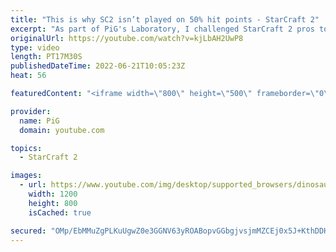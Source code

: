 ```yaml
---
title: "This is why SC2 isn’t played on 50% hit points - StarCraft 2"
excerpt: "As part of PiG's Laboratory, I challenged StarCraft 2 pros to play with only 50% hit points - on everything! We get to witness how quickly everything dies. And best of all, Astrea and Cham have some clever solutions to this challenge! -- 🐷 Second Channel for Learning StarCraft 2: https://www.youtube.com/c/PiGRandom"
originalUrl: https://youtube.com/watch?v=kjLbAH2UwP8
type: video
length: PT17M30S
publishedDateTime: 2022-06-21T10:05:23Z
heat: 56

featuredContent: "<iframe width=\"800\" height=\"500\" frameborder=\"0\" src=\"https://www.youtube.com/embed/kjLbAH2UwP8\" allow=\"accelerometer; autoplay; encrypted-media; gyroscope; picture-in-picture\" allowfullscreen></iframe>"

provider:
  name: PiG
  domain: youtube.com

topics:
  - StarCraft 2

images:
  - url: https://www.youtube.com/img/desktop/supported_browsers/dinosaur.png
    width: 1200
    height: 800
    isCached: true

secured: "OMp/EbMMuZgPLKuUgwZ0e3GGNV63yROABopvGGbgjvsjmMZCEj0x5J+KthDDHOsmmxGIHthRv5RNELA+/wAks3op3pUmOnIiEd+6Da9UUcafMJmsLzfiTqDPsX/NcxulZhb4qUqsUPv8Z+Zgc8C1gVCGQ1Yiy7baurDA0WkeRGQjsn4+CVneE+LbpI8FXw0yQCBB0xZ6Htm/JH14unhk61piEFs5/I+ct5Z8K/QpNZB1mbZubLqPs43m179eeozIkYmY+I7Z+3sF5N7Ta5C2oIVke7NUGRUmBpxLKCpWIFhRaRS743jbjIc5eRMnwYLnVVh9efAjwSd6ytlOQNEekWUe9pkM3JuNct1Itnklo4yH+ktASkulmvsYoZiRa+1qrvcVqfdcOxIwhOX5j1h2uZyTGIJ3eK0CmcvZIWBA2hQ=;KhGIlp+NiKe4HgQsd5VkmA=="
---
```



